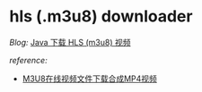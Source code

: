 # hls (.m3u8) downloader

*Blog:* [Java 下载 HLS (m3u8) 视频](https://www.cnblogs.com/victorbu/p/10347663.html)

*reference:*

- [M3U8在线视频文件下载合成MP4视频](https://my.oschina.net/haitaohu/blog/1941179)

